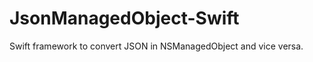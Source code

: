 JsonManagedObject-Swift
=======================

Swift framework to convert JSON in NSManagedObject and vice versa.
